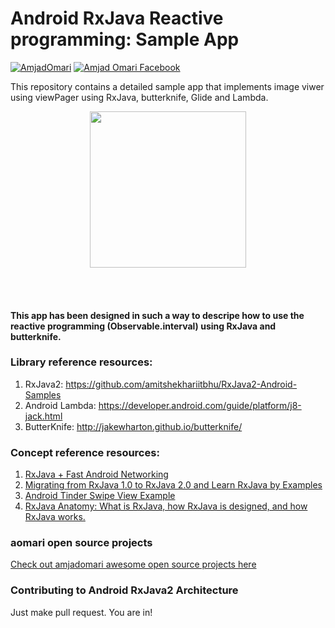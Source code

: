 # Android RxJava Reactive programming: Sample App
[![AmjadOmari](https://firebasestorage.googleapis.com/v0/b/misc-31544.appspot.com/o/aomari.svg?alt=media&token=77658c30-5a06-4e1f-a783-2a51675d16b1)](http://www.amjadomari.com/)
[![Amjad Omari Facebook](https://firebasestorage.googleapis.com/v0/b/misc-31544.appspot.com/o/facebook-circular-logo.svg?alt=media&token=ebdd3f86-3a91-4960-ac18-3140ff8891a0)](https://www.facebook.com/AmjadMOmari)

This repository contains a detailed sample app that implements image viwer using viewPager using RxJava, butterknife, Glide and Lambda.
<p align="center">
  <img src="https://firebasestorage.googleapis.com/v0/b/misc-31544.appspot.com/o/slider.PNG?alt=media&token=3e59cedd-6347-42be-8586-da97a6f01966" width="250">
</p>
<br>
<br>

#### This app has been designed in such a way to descripe how to use the reactive programming (Observable.interval) using RxJava and butterknife.

### Library reference resources:
1. RxJava2: https://github.com/amitshekhariitbhu/RxJava2-Android-Samples
2. Android Lambda: https://developer.android.com/guide/platform/j8-jack.html
3. ButterKnife: http://jakewharton.github.io/butterknife/

### Concept reference resources:
1. [RxJava + Fast Android Networking](https://blog.mindorks.com/rxjava-fast-android-networking-6e3d90ee4387#.7hjoex22m)
2. [Migrating from RxJava 1.0 to RxJava 2.0 and Learn RxJava by Examples](https://blog.mindorks.com/migrating-from-rxjava1-to-rxjava2-5dac0a94b4aa#.3lg46kora)
3. [Android Tinder Swipe View Example](https://blog.mindorks.com/android-tinder-swipe-view-example-3eca9b0d4794#.u7i7jbbvy)
4. [RxJava Anatomy: What is RxJava, how RxJava is designed, and how RxJava works.](https://blog.mindorks.com/rxjava-anatomy-what-is-rxjava-how-rxjava-is-designed-and-how-rxjava-works-d357b3aca586)

### aomari open source projects
[Check out amjadomari awesome open source projects here](http://www.amjadomari.com)


### Contributing to Android RxJava2 Architecture
Just make pull request. You are in!
